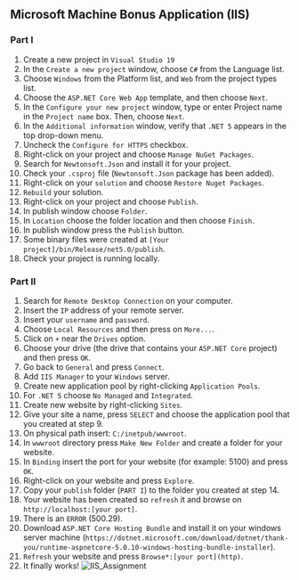 ## Microsoft Machine Bonus Application (IIS)
### Part I
1. Create a new project in `Visual Studio 19`
2. In the `Create a new project` window, choose `C#` from the Language list.
3. Choose `Windows` from the Platform list, and `Web` from the project types list.
4. Choose the `ASP.NET Core Web App` template, and then choose `Next`.
5. In the `Configure your new project` window, type or enter Project name in the `Project name` box. Then, choose `Next`.
6. In the `Additional information` window, verify that `.NET 5` appears in the top drop-down menu.
7. Uncheck the `Configure for HTTPS` checkbox.
8. Right-click on your project and choose `Manage NuGet Packages`.
9. Search for `Newtonsoft.Json` and install it for your project.
10. Check your `.csproj` file (`Newtonsoft.Json` package has been added).
11. Right-click on your `solution` and choose `Restore Nuget Packages`.
12. `Rebuild` your solution.
13. Right-click on your project and choose `Publish`.
14. In publish window choose `Folder`.
15. In `Location` choose the folder location and then choose `Finish`.
16. In publish window press the `Publish` button.
17. Some binary files were created at `[Your project]/bin/Release/net5.0/publish`.
18. Check your project is running locally.

### Part II
1. Search for `Remote Desktop Connection` on your computer.
2. Insert the `IP` address of your remote server.
3. Insert your `username` and `password`.
4. Choose `Local Resources` and then press on `More...`.
5. Click on `+` near the `Drives` option.
6. Choose your drive (the drive that contains your `ASP.NET Core` project) and then press `OK`.
7. Go back to `General` and press `Connect`.
8. Add `IIS Manager` to your `Windows` server.
9. Create new application pool by right-clicking `Application Pools`.
10. For `.NET 5` choose `No Managed` and `Integrated`.
11. Create new website by right-clicking `Sites`.
12. Give your site a name, press `SELECT` and choose the application pool that you created at step 9.
13. On physical path insert: `C:/inetpub/wwwroot`.
14. In `wwwroot` directory press `Make New Folder` and create a folder for your website.
15. In `Binding` insert the port for your website (for example: 5100) and press `OK`.
16. Right-click on your website and press `Explore`.
17. Copy your `publish` folder (`PART I`) to the folder you created at step 14.
18. Your website has been created so `refresh` it and browse on `http://localhost:[your port]`.
19. There is an `ERROR` (500.29).
20. Download `ASP.NET Core Hosting Bundle` and install it on your windows server machine
    (`https://dotnet.microsoft.com/download/dotnet/thank-you/runtime-aspnetcore-5.0.10-windows-hosting-bundle-installer`).
22. `Refresh` your website and press `Browse*:[your port](http)`.
23. It finally works!
![IIS_Assignment](https://user-images.githubusercontent.com/83014719/135459068-4f912cbd-e145-4b67-b1df-e0ceca708170.png)
